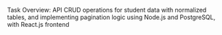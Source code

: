 Task Overview: API CRUD operations for student data with normalized tables,
and implementing pagination logic using Node.js and PostgreSQL, with React.js
frontend